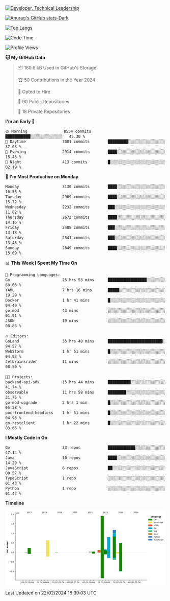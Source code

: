 <div>
  <a href="https://www.linkedin.com/in/arielpineiro/" target="_blank" rel="nofollow noopener noreferrer">
    <img src="https://img.shields.io/badge/-LinkedIn-%230077B5?style=for-the-badge&logo=linkedin&logoColor=white" alt="Developer, Technical Leadership" title="Ariel Piñeiro">
  </a>
</div>

[![Anurag's GitHub stats-Dark](https://github-readme-stats.vercel.app/api?username=arielsrv&show_icons=true&theme=dark#gh-dark-mode-only)](https://github.com/anuraghazra/github-readme-stats#gh-dark-mode-only)

[![Top Langs](https://github-readme-stats.vercel.app/api/top-langs/?username=arielsrv&layout=compact&langs_count=10&theme=dark#gh-dark-mode-only)](https://github.com/anuraghazra/github-readme-stats&theme=dark#gh-dark-mode-only)

<!--START_SECTION:waka-->
![Code Time](http://img.shields.io/badge/Code%20Time-607%20hrs%201%20min-blue)

![Profile Views](http://img.shields.io/badge/Profile%20Views-0-blue)

**🐱 My GitHub Data** 

> 📦 160.6 kB Used in GitHub's Storage 
 > 
> 🏆 50 Contributions in the Year 2024
 > 
> 💼 Opted to Hire
 > 
> 📜 90 Public Repositories 
 > 
> 🔑 18 Private Repositories 
 > 
**I'm an Early 🐤** 

```text
🌞 Morning                8554 commits        ███████████░░░░░░░░░░░░░░   45.30 % 
🌆 Daytime                7001 commits        █████████░░░░░░░░░░░░░░░░   37.08 % 
🌃 Evening                2914 commits        ████░░░░░░░░░░░░░░░░░░░░░   15.43 % 
🌙 Night                  413 commits         █░░░░░░░░░░░░░░░░░░░░░░░░   02.19 % 
```
📅 **I'm Most Productive on Monday** 

```text
Monday                   3130 commits        ████░░░░░░░░░░░░░░░░░░░░░   16.58 % 
Tuesday                  2969 commits        ████░░░░░░░░░░░░░░░░░░░░░   15.72 % 
Wednesday                2232 commits        ███░░░░░░░░░░░░░░░░░░░░░░   11.82 % 
Thursday                 2673 commits        ████░░░░░░░░░░░░░░░░░░░░░   14.16 % 
Friday                   2488 commits        ███░░░░░░░░░░░░░░░░░░░░░░   13.18 % 
Saturday                 2541 commits        ███░░░░░░░░░░░░░░░░░░░░░░   13.46 % 
Sunday                   2849 commits        ████░░░░░░░░░░░░░░░░░░░░░   15.09 % 
```


📊 **This Week I Spent My Time On** 

```text
💬 Programming Languages: 
Go                       25 hrs 53 mins      █████████████████░░░░░░░░   68.63 % 
YAML                     7 hrs 16 mins       █████░░░░░░░░░░░░░░░░░░░░   19.29 % 
Docker                   1 hr 41 mins        █░░░░░░░░░░░░░░░░░░░░░░░░   04.49 % 
go.mod                   43 mins             ░░░░░░░░░░░░░░░░░░░░░░░░░   01.91 % 
JSON                     19 mins             ░░░░░░░░░░░░░░░░░░░░░░░░░   00.86 % 

🔥 Editors: 
GoLand                   35 hrs 40 mins      ████████████████████████░   94.57 % 
WebStorm                 1 hr 51 mins        █░░░░░░░░░░░░░░░░░░░░░░░░   04.93 % 
Jetbrainsrider           11 mins             ░░░░░░░░░░░░░░░░░░░░░░░░░   00.50 % 

🐱‍💻 Projects: 
backend-api-sdk          15 hrs 44 mins      ██████████░░░░░░░░░░░░░░░   41.74 % 
observable               11 hrs 58 mins      ████████░░░░░░░░░░░░░░░░░   31.75 % 
go-mod-upgrade           2 hrs 1 min         █░░░░░░░░░░░░░░░░░░░░░░░░   05.38 % 
poc-frontend-headless    1 hr 51 mins        █░░░░░░░░░░░░░░░░░░░░░░░░   04.93 % 
go-restclient            1 hr 22 mins        █░░░░░░░░░░░░░░░░░░░░░░░░   03.66 % 
```

**I Mostly Code in Go** 

```text
Go                       33 repos            ████████████░░░░░░░░░░░░░   47.14 % 
Java                     10 repos            ████░░░░░░░░░░░░░░░░░░░░░   14.29 % 
JavaScript               6 repos             ██░░░░░░░░░░░░░░░░░░░░░░░   08.57 % 
TypeScript               1 repo              ░░░░░░░░░░░░░░░░░░░░░░░░░   01.43 % 
Python                   1 repo              ░░░░░░░░░░░░░░░░░░░░░░░░░   01.43 % 
```



**Timeline**

![Lines of Code chart](https://raw.githubusercontent.com/arielsrv/arielsrv/main/assets/bar_graph.png)


 Last Updated on 22/02/2024 18:39:03 UTC
<!--END_SECTION:waka-->
